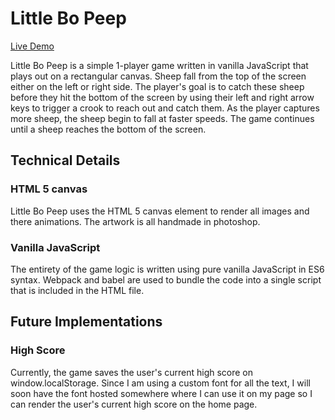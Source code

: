 # Little Bo Peep
[Live Demo][LittleBoPeep]

[LittleBoPeep]: https://tygooch.github.io/little-bo-peep/

Little Bo Peep is a simple 1-player game written in vanilla JavaScript that plays out on a rectangular canvas. Sheep fall from the top of the screen either on the left or right side. The player's goal is to catch these sheep before they hit the bottom of the screen by using their left and right arrow keys to trigger a crook to reach out and catch them. As the player captures more sheep, the sheep begin to fall at faster speeds. The game continues until a sheep reaches the bottom of the screen.

## Technical Details

### HTML 5 canvas
Little Bo Peep uses the HTML 5 canvas element to render all images and there animations. The artwork is all handmade in photoshop.

### Vanilla JavaScript
The entirety of the game logic is written using pure vanilla JavaScript in ES6 syntax. Webpack and babel are used to bundle the code into a single script that is included in the HTML file.

## Future Implementations

### High Score
Currently, the game saves the user's current high score on window.localStorage. Since I am using a custom font for all the text, I will soon have the font hosted somewhere where I can use it on my page so I can render the user's current high score on the home page.
